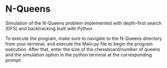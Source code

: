 # N-Queens
 Simulation of the N-Queens problem implemented with depth-first search (DFS) and backtracking built with Python

To execute the program, make sure to navigate to the N-Queens directory from your terminal, and execute the Main.py file to begin the program execution. After that, enter the size of the chessboard/number of queens and the simulation option in the python terminal at the corresponding prompt.
